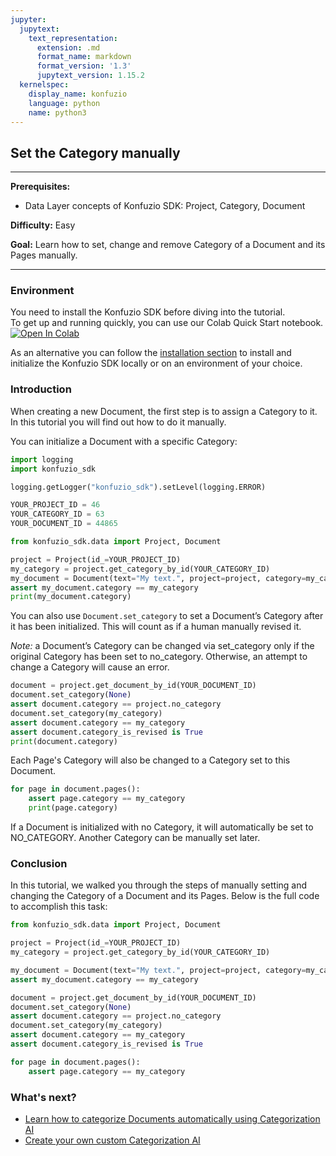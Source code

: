 ```yaml
---
jupyter:
  jupytext:
    text_representation:
      extension: .md
      format_name: markdown
      format_version: '1.3'
      jupytext_version: 1.15.2
  kernelspec:
    display_name: konfuzio
    language: python
    name: python3
---
```


## Set the Category manually

---

**Prerequisites:** 
- Data Layer concepts of Konfuzio SDK: Project, Category, Document

**Difficulty:** Easy

**Goal:** Learn how to set, change and remove Category of a Document and its Pages manually.

---

### Environment
You need to install the Konfuzio SDK before diving into the tutorial. \
To get up and running quickly, you can use our Colab Quick Start notebook. \
<a href="https://colab.research.google.com/github/konfuzio-ai/konfuzio-sdk/blob/master/notebooks/Get_started_with_the_Konfuzio_SDK.ipynb" target="_parent"><img src="https://colab.research.google.com/assets/colab-badge.svg" alt="Open In Colab"/></a>

As an alternative you can follow the [installation section](get_started.html#install-sdk) to install and initialize the Konfuzio SDK locally or on an environment of your choice.

### Introduction

When creating a new Document, the first step is to assign a Category to it. In this tutorial you will find out how to do it manually.

You can initialize a Document with a specific Category:

```python tags=["remove-cell"]
import logging
import konfuzio_sdk

logging.getLogger("konfuzio_sdk").setLevel(logging.ERROR)

YOUR_PROJECT_ID = 46
YOUR_CATEGORY_ID = 63
YOUR_DOCUMENT_ID = 44865
```

```python
from konfuzio_sdk.data import Project, Document

project = Project(id_=YOUR_PROJECT_ID)
my_category = project.get_category_by_id(YOUR_CATEGORY_ID)
my_document = Document(text="My text.", project=project, category=my_category)
assert my_document.category == my_category
print(my_document.category)
```

You can also use `Document.set_category` to set a Document’s Category after it has been initialized. This will count as if a human manually revised it.

*Note:* a Document’s Category can be changed via set_category only if the original Category has been set to no_category. Otherwise, an attempt to change a Category will cause an error.

```python
document = project.get_document_by_id(YOUR_DOCUMENT_ID)
document.set_category(None)
assert document.category == project.no_category
document.set_category(my_category)
assert document.category == my_category
assert document.category_is_revised is True
print(document.category)
```

Each Page's Category will also be changed to a Category set to this Document.

```python
for page in document.pages():
    assert page.category == my_category
    print(page.category)
```

If a Document is initialized with no Category, it will automatically be set to NO_CATEGORY. Another Category can be manually set later.


### Conclusion
In this tutorial, we walked you through the steps of manually setting and changing the Category of a Document and its Pages. Below is the full code to accomplish this task:

```python tags=["skip-execution"]
from konfuzio_sdk.data import Project, Document

project = Project(id_=YOUR_PROJECT_ID)
my_category = project.get_category_by_id(YOUR_CATEGORY_ID)

my_document = Document(text="My text.", project=project, category=my_category)
assert my_document.category == my_category

document = project.get_document_by_id(YOUR_DOCUMENT_ID)
document.set_category(None)
assert document.category == project.no_category
document.set_category(my_category)
assert document.category == my_category
assert document.category_is_revised is True

for page in document.pages():
    assert page.category == my_category
```

### What's next?

- [Learn how to categorize Documents automatically using Categorization AI](https://dev.konfuzio.com/sdk/tutorials/document_categorization/index.html)
- [Create your own custom Categorization AI](https://dev.konfuzio.com/sdk/tutorials/create-custom-categorization-ai/index.html)
